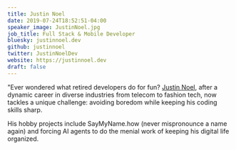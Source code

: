 ```yaml
---
title: Justin Noel
date: 2019-07-24T18:52:51-04:00
speaker_image: JustinNoel.jpg
job_title: Full Stack & Mobile Developer
bluesky: justinnoel.dev
github: justinnoel
twitter: JustinNoelDev
website: https://justinnoel.dev
draft: false
---
```


"Ever wondered what retired developers do for fun? [Justin Noel](https://saymyname.how/Justin-Noel), after a dynamic career in diverse industries from telecom to fashion tech, now tackles a unique challenge: avoiding boredom while keeping his coding skills sharp.

His hobby projects include SayMyName.how (never mispronounce a name again) and forcing AI agents to do the menial work of keeping his digital life organized.